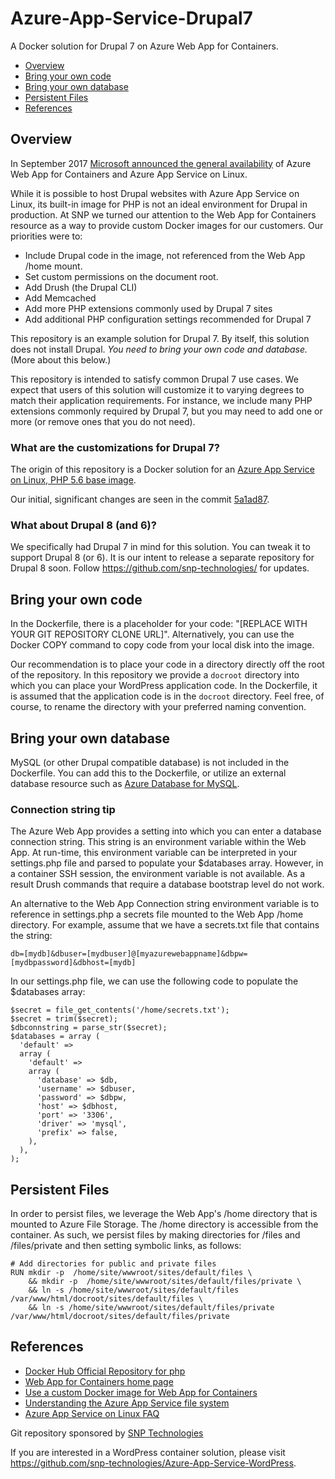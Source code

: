 # Azure-App-Service-Drupal7
A Docker solution for Drupal 7 on Azure Web App for Containers.

* [Overview](#overview)
* [Bring your own code](#byo-code)
* [Bring your own database](#byo-database)
* [Persistent Files](#files)
* [References](#references)


<a id="overview"></a>
## Overview

In September 2017 [Microsoft announced the general availability](https://azure.microsoft.com/en-us/blog/general-availability-of-app-service-on-linux-and-web-app-for-containers/) of Azure Web App for Containers and Azure App Service on Linux.

While it is possible to host Drupal websites with Azure App Service on Linux, its built-in image for PHP is not an ideal environment for Drupal in production. At SNP we turned our attention to the Web App for Containers resource as a way to provide custom Docker images for our customers. Our priorities were to:

* Include Drupal code in the image, not referenced from the Web App /home mount.
* Set custom permissions on the document root.
* Add Drush (the Drupal CLI) 
* Add Memcached
* Add more PHP extensions commonly used by Drupal 7 sites
* Add additional PHP configuration settings recommended for Drupal 7

This repository is an example solution for Drupal 7. By itself, this solution does not install Drupal. *You need to bring your own code and database.* (More about this below.) 

This repository is intended to satisfy common Drupal 7 use cases. We expect that users of this solution will customize it to varying degrees to match their application requirements. For instance, we include many PHP extensions commonly required by Drupal 7, but you may need to add one or more (or remove ones that you do not need).

### What are the customizations for Drupal 7?

The origin of this repository is a Docker solution for an [Azure App Service on Linux, PHP 5.6 base image](https://github.com/Azure-App-Service/php/tree/master/5.6.21-apache).

Our initial, significant changes are seen in the commit [5a1ad87](https://github.com/snp-technologies/Azure-App-Service-Drupal7/commit/5a1ad87ed08831f8d95460deb739d066b4fe46c3).

### What about Drupal 8 (and 6)?

We specifically had Drupal 7 in mind for this solution. You can tweak it to support Drupal 8 (or 6). It is our intent to release a separate repository for Drupal 8 soon. Follow https://github.com/snp-technologies/ for updates.

<a id="byo-code"></a>
## Bring your own code

In the Dockerfile, there is a placeholder for your code: "[REPLACE WITH YOUR GIT REPOSITORY CLONE URL]". Alternatively, you can use the Docker COPY command to copy code from your local disk into the image.

Our recommendation is to place your code in a directory directly off the root of the repository. In this repository we provide a ```docroot``` directory into which you can place your WordPress application code. In the Dockerfile, it is assumed that the application code is in the ```docroot``` directory. Feel free, of course, to rename the directory with your preferred naming convention.

<a id="byo-database"></a>
## Bring your own database

MySQL (or other Drupal compatible database) is not included in the Dockerfile. You can add this to the Dockerfile, or utilize an external database resource such as [Azure Database for MySQL](https://docs.microsoft.com/en-us/azure/mysql/).

### Connection string tip

The Azure Web App provides a setting into which you can enter a database connection string. This string is an environment variable within the Web App. At run-time, this environment variable can be interpreted in your settings.php file and parsed to populate your $databases array. However, in a container SSH session, the environment variable is not available. As a result Drush commands that require a database bootstrap level do not work.

An alternative to the Web App Connection string environment variable is to reference in settings.php a secrets file mounted to the Web App /home directory. For example, assume that we have a secrets.txt file that contains the string:
```
db=[mydb]&dbuser=[mydbuser]@[myazurewebappname]&dbpw=[mydbpassword]&dbhost=[mydb]
```
In our settings.php file, we can use the following code to populate the $databases array:
```
$secret = file_get_contents('/home/secrets.txt');
$secret = trim($secret);
$dbconnstring = parse_str($secret);
$databases = array (
  'default' => 
  array (
    'default' => 
    array (
      'database' => $db,
      'username' => $dbuser,
      'password' => $dbpw,
      'host' => $dbhost,
      'port' => '3306',
      'driver' => 'mysql',
      'prefix' => false,
    ),
  ),
);
```
<a id="files"></a>
## Persistent Files

In order to persist files, we leverage the Web App's /home directory that is mounted to Azure File Storage. The /home directory is accessible from the container. As such, we persist files by making directories for /files and /files/private and then setting symbolic links, as follows:
```
# Add directories for public and private files
RUN mkdir -p  /home/site/wwwroot/sites/default/files \
    && mkdir -p  /home/site/wwwroot/sites/default/files/private \
    && ln -s /home/site/wwwroot/sites/default/files  /var/www/html/docroot/sites/default/files \
    && ln -s /home/site/wwwroot/sites/default/files/private  /var/www/html/docroot/sites/default/files/private
```
<a id="references"></a>
## References

* [Docker Hub Official Repository for php](https://hub.docker.com/r/_/php/)
* [Web App for Containers home page](https://azure.microsoft.com/en-us/services/app-service/containers/)
* [Use a custom Docker image for Web App for Containers](https://docs.microsoft.com/en-us/azure/app-service/containers/tutorial-custom-docker-image)
* [Understanding the Azure App Service file system](https://github.com/projectkudu/kudu/wiki/Understanding-the-Azure-App-Service-file-system)
* [Azure App Service on Linux FAQ](https://docs.microsoft.com/en-us/azure/app-service/containers/app-service-linux-faq)

Git repository sponsored by [SNP Technologies](https://www.snp.com)

If you are interested in a WordPress container solution, please visit https://github.com/snp-technologies/Azure-App-Service-WordPress.
